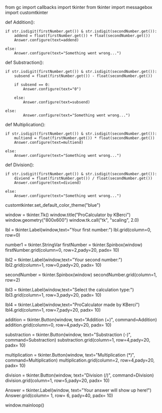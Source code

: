 from gc import callbacks
import tkinter
from tkinter import messagebox
import customtkinter


def Addition():

    if str.isdigit(firstNumber.get()) & str.isdigit(secondNumber.get()):
        addend = float(firstNumber.get()) + float(secondNumber.get())
        Answer.configure(text=addend)
    
    else:
        Answer.configure(text="Something went wrong...")
        

def Substraction():
        
    if str.isdigit(firstNumber.get()) & str.isdigit(secondNumber.get()):
        subsend = float(firstNumber.get()) - float(secondNumber.get())

        if subsend == 0:
            Answer.configure(text="0")  

        else:
            Answer.configure(text=subsend)

    else:
            Answer.configure(text="Something went wrong...")

    

def Multiplication():

    if str.isdigit(firstNumber.get()) & str.isdigit(secondNumber.get()):
        multiend = float(firstNumber.get()) * float(secondNumber.get())
        Answer.configure(text=multiend)
        
    else:
        Answer.configure(text="Something went wrong...")

def Division():
    
    if str.isdigit(firstNumber.get()) & str.isdigit(secondNumber.get()):
        diviend = float(firstNumber.get()) / float(secondNumber.get())
        Answer.configure(text=diviend)
        
    else:
        Answer.configure(text="Something went wrong...")


customtkinter.set_default_color_theme("blue")

window = tkinter.Tk()
window.title("ProCalculator by KBerci")
window.geometry("800x600") 
window.tk.call("tk", "scaling", 2.0)

lbl = tkinter.Label(window,text="Your first number:")
lbl.grid(column=0, row=0)

number1 = tkinter.StringVar
firstNumber = tkinter.Spinbox(window)
firstNumber.grid(column=0, row=2,pady=20, padx= 10)


lbl2 = tkinter.Label(window,text="Your second number:")
lbl2.grid(column=1, row=0,pady=20, padx= 10)

secondNumber = tkinter.Spinbox(window)
secondNumber.grid(column=1, row=2)

lbl3 = tkinter.Label(window,text="Select the calculation type:")
lbl3.grid(column=1, row=3,pady=20, padx= 10)

lbl4 = tkinter.Label(window,text="ProCalculator made by KBerci")
lbl4.grid(column=1, row=7,pady=20, padx= 10)

addition = tkinter.Button(window, text="Addition (+)", command=Addition)
addition.grid(column=0, row=4,pady=20, padx= 10)

substraction = tkinter.Button(window, text="Substraction (-)", command=Substraction)
substraction.grid(column=1, row=4,pady=20, padx= 10)

multiplication = tkinter.Button(window, text="Multiplication (*)", command=Multiplication)
multiplication.grid(column=2, row=4,pady=20, padx= 10)

division = tkinter.Button(window, text="Division (/)", command=Division)
division.grid(column=1, row=5,pady=20, padx= 10)

Answer = tkinter.Label(window, text="Your answer will show up here!")
Answer.grid(column= 1, row= 6, pady=40, padx= 10)

window.mainloop()

